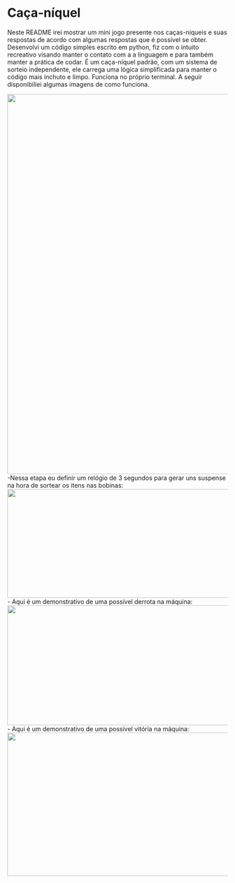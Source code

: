 # Caça-níquel
  Neste README irei mostrar um mini jogo presente nos caças-níqueis e suas respostas de acordo com algumas respostas que é possível se obter. Desenvolvi um código simples escrito em python, fiz com o intuito recreativo visando manter o contato com a a linguagem e para também manter a prática de codar. É um caça-níquel padrão, com um sistema de sorteio independente, ele carrega uma lógica simplificada para manter o código mais inchuto e limpo. Funciona no próprio terminal. A seguir disponibiliei algumas imagens de como funciona.
  
<div align = center>
  <img width="1599" height="869" alt="Screenshot_6" src="https://github.com/user-attachments/assets/fa716149-e123-49fb-b2d4-f74b549dace0" />
</div>
-Nessa etapa eu definir um relógio de 3 segundos para gerar uns suspense na hora de sortear os itens nas bobinas:
<div align = center>
<img width="1591" height="249" alt="Screenshot_5" src="https://github.com/user-attachments/assets/8e96eb2a-d770-4be9-a4e1-ebb9a4791910" />
</div>
- Aqui é um demonstrativo de uma possível derrota na máquina:
<div align = center>
<img width="1599" height="274" alt="Screenshot_3" src="https://github.com/user-attachments/assets/9f808c7c-e5ad-44e0-b2d9-ccb6cf98d1a1" />
</div>
- Aqui é um demonstrativo de uma possível vitória na máquina:
<div align = center>
<img width="1599" height="328" alt="Screenshot_4" src="https://github.com/user-attachments/assets/a7193086-965e-4026-b582-670f6ef49863" />
</div>
